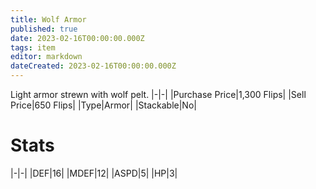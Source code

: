 ```yaml
---
title: Wolf Armor
published: true
date: 2023-02-16T00:00:00.000Z
tags: item
editor: markdown
dateCreated: 2023-02-16T00:00:00.000Z
---
```


Light armor strewn with wolf pelt.
|-|-|
|Purchase Price|1,300 Flips|
|Sell Price|650 Flips|
|Type|Armor|
|Stackable|No|

# Stats
|-|-|
|DEF|16|
|MDEF|12|
|ASPD|5|
|HP|3|
